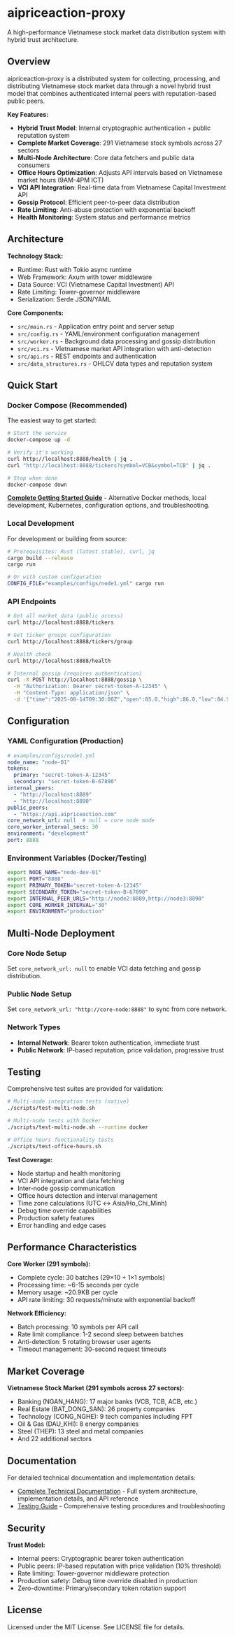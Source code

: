 # aipriceaction-proxy

A high-performance Vietnamese stock market data distribution system with hybrid trust architecture.

## Overview

aipriceaction-proxy is a distributed system for collecting, processing, and distributing Vietnamese stock market data through a novel hybrid trust model that combines authenticated internal peers with reputation-based public peers.

**Key Features:**
- **Hybrid Trust Model**: Internal cryptographic authentication + public reputation system
- **Complete Market Coverage**: 291 Vietnamese stock symbols across 27 sectors
- **Multi-Node Architecture**: Core data fetchers and public data consumers
- **Office Hours Optimization**: Adjusts API intervals based on Vietnamese market hours (9AM-4PM ICT)
- **VCI API Integration**: Real-time data from Vietnamese Capital Investment API
- **Gossip Protocol**: Efficient peer-to-peer data distribution
- **Rate Limiting**: Anti-abuse protection with exponential backoff
- **Health Monitoring**: System status and performance metrics

## Architecture

**Technology Stack:**
- Runtime: Rust with Tokio async runtime
- Web Framework: Axum with tower middleware
- Data Source: VCI (Vietnamese Capital Investment) API
- Rate Limiting: Tower-governor middleware
- Serialization: Serde JSON/YAML

**Core Components:**
- `src/main.rs` - Application entry point and server setup
- `src/config.rs` - YAML/environment configuration management
- `src/worker.rs` - Background data processing and gossip distribution
- `src/vci.rs` - Vietnamese market API integration with anti-detection
- `src/api.rs` - REST endpoints and authentication
- `src/data_structures.rs` - OHLCV data types and reputation system

## Quick Start

### Docker Compose (Recommended)

The easiest way to get started:

```bash
# Start the service
docker-compose up -d

# Verify it's working
curl http://localhost:8888/health | jq .
curl "http://localhost:8888/tickers?symbol=VCB&symbol=TCB" | jq .

# Stop when done
docker-compose down
```

**[Complete Getting Started Guide](docs/GETTING_STARTED.md)** - Alternative Docker methods, local development, Kubernetes, configuration options, and troubleshooting.

### Local Development

For development or building from source:

```bash
# Prerequisites: Rust (latest stable), curl, jq
cargo build --release
cargo run

# Or with custom configuration
CONFIG_FILE="examples/configs/node1.yml" cargo run
```

### API Endpoints
```bash
# Get all market data (public access)
curl http://localhost:8888/tickers

# Get ticker groups configuration
curl http://localhost:8888/tickers/group

# Health check
curl http://localhost:8888/health

# Internal gossip (requires authentication)
curl -X POST http://localhost:8888/gossip \
  -H "Authorization: Bearer secret-token-A-12345" \
  -H "Content-Type: application/json" \
  -d '{"time":"2025-08-14T09:30:00Z","open":85.0,"high":86.0,"low":84.5,"close":85.5,"volume":1000000,"symbol":"VCB"}'
```

## Configuration

### YAML Configuration (Production)
```yaml
# examples/configs/node1.yml
node_name: "node-01"
tokens:
  primary: "secret-token-A-12345"
  secondary: "secret-token-B-67890"
internal_peers:
  - "http://localhost:8889"
  - "http://localhost:8890"
public_peers:
  - "https://api.aipriceaction.com"
core_network_url: null  # null = core node mode
core_worker_interval_secs: 30
environment: "development"
port: 8888
```

### Environment Variables (Docker/Testing)
```bash
export NODE_NAME="node-dev-01"
export PORT="8888"
export PRIMARY_TOKEN="secret-token-A-12345"
export SECONDARY_TOKEN="secret-token-B-67890"
export INTERNAL_PEER_URLS="http://node2:8889,http://node3:8890"
export CORE_WORKER_INTERVAL="30"
export ENVIRONMENT="production"
```

## Multi-Node Deployment

### Core Node Setup
Set `core_network_url: null` to enable VCI data fetching and gossip distribution.

### Public Node Setup
Set `core_network_url: "http://core-node:8888"` to sync from core network.

### Network Types
- **Internal Network**: Bearer token authentication, immediate trust
- **Public Network**: IP-based reputation, price validation, progressive trust

## Testing

Comprehensive test suites are provided for validation:

```bash
# Multi-node integration tests (native)
./scripts/test-multi-node.sh

# Multi-node tests with Docker
./scripts/test-multi-node.sh --runtime docker

# Office hours functionality tests
./scripts/test-office-hours.sh
```

**Test Coverage:**
- Node startup and health monitoring
- VCI API integration and data fetching
- Inter-node gossip communication
- Office hours detection and interval management
- Time zone calculations (UTC ↔ Asia/Ho_Chi_Minh)
- Debug time override capabilities
- Production safety features
- Error handling and edge cases

## Performance Characteristics

**Core Worker (291 symbols):**
- Complete cycle: 30 batches (29×10 + 1×1 symbols)
- Processing time: ~6-15 seconds per cycle
- Memory usage: ~20.9KB per cycle
- API rate limiting: 30 requests/minute with exponential backoff

**Network Efficiency:**
- Batch processing: 10 symbols per API call
- Rate limit compliance: 1-2 second sleep between batches
- Anti-detection: 5 rotating browser user agents
- Timeout management: 30-second request timeouts

## Market Coverage

**Vietnamese Stock Market (291 symbols across 27 sectors):**
- Banking (NGAN_HANG): 17 major banks (VCB, TCB, ACB, etc.)
- Real Estate (BAT_DONG_SAN): 26 property companies
- Technology (CONG_NGHE): 9 tech companies including FPT
- Oil & Gas (DAU_KHI): 8 energy companies
- Steel (THEP): 13 steel and metal companies
- And 22 additional sectors

## Documentation

For detailed technical documentation and implementation details:
- [Complete Technical Documentation](docs/README.md) - Full system architecture, implementation details, and API reference
- [Testing Guide](docs/TESTING_GUIDE.md) - Comprehensive testing procedures and troubleshooting

## Security

**Trust Model:**
- Internal peers: Cryptographic bearer token authentication
- Public peers: IP-based reputation with price validation (10% threshold)
- Rate limiting: Tower-governor middleware protection
- Production safety: Debug time override disabled in production
- Zero-downtime: Primary/secondary token rotation support

## License

Licensed under the MIT License. See LICENSE file for details.
